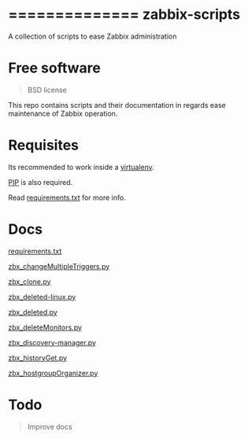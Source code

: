 ==============
zabbix-scripts
==============

A collection of scripts to ease Zabbix administration

# Free software
> BSD license

This repo contains scripts and their documentation in regards ease maintenance of Zabbix operation.

# Requisites
Its recommended to work inside a [virtualenv](http://docs.python-guide.org/en/latest/dev/virtualenvs/).

[PIP](https://pip.pypa.io/en/stable/installing/) is also required.

Read [requirements.txt](docs/requirements.md) for more info.


# Docs
[requirements.txt](docs/requirements.md)

[zbx_changeMultipleTriggers.py](docs/zbx_changeMultipleTriggers.md)

[zbx_clone.py](docs/zbx_clone.md)

[zbx_deleted-linux.py](docs/zbx_deleted-linux.md)

[zbx_deleted.py](docs/zbx_deleted.md)

[zbx_deleteMonitors.py](docs/zbx_deleteMonitors.md)

[zbx_discovery-manager.py](docs/zbx_discovery-manager.md)

[zbx_historyGet.py](docs/zbx_historyGet.md)

[zbx_hostgroupOrganizer.py](docs/zbx_hostgroupOrganizer.md)

# Todo
> Improve docs